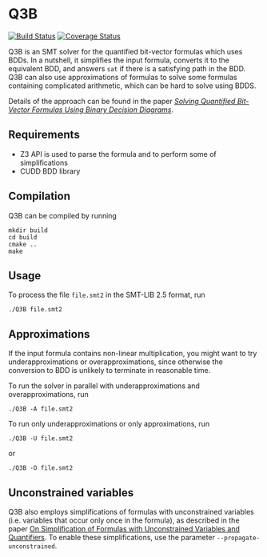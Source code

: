 # Q3B

[![Build Status](https://travis-ci.org/martinjonas/Q3B.svg?branch=dev)](https://travis-ci.org/martinjonas/Q3B)
[![Coverage Status](https://coveralls.io/repos/github/martinjonas/Q3B/badge.svg?branch=dev)](https://coveralls.io/github/martinjonas/Q3B?branch=dev)

Q3B is an SMT solver for the quantified bit-vector formulas which uses
BDDs. In a nutshell, it simplifies the input formula, converts it to
the equivalent BDD, and answers `sat` if there is a satisfying path in
the BDD. Q3B can also use approximations of formulas to solve some
formulas containing complicated arithmetic, which can be hard to solve
using BDDS.

Details of the approach can be found in the paper [*Solving Quantified
Bit-Vector Formulas Using Binary Decision
Diagrams*](https://link.springer.com/chapter/10.1007/978-3-319-40970-2_17).

## Requirements
* Z3 API is used to parse the formula and to perform some of
  simplifications
* CUDD BDD library

## Compilation
Q3B can be compiled by running

```
mkdir build
cd build
cmake ..
make
```

## Usage
To process the file `file.smt2` in the SMT-LIB 2.5 format, run

```
./Q3B file.smt2
```

## Approximations

If the input formula contains non-linear multiplication, you might
want to try underapproximations or overapproximations, since otherwise
the conversion to BDD is unlikely to terminate in reasonable time.

To run the solver in parallel with underapproximations and
overapproximations, run

```
./Q3B -A file.smt2
```

To run only underapproximations or only approximations, run

```
./Q3B -U file.smt2
```
or
```
./Q3B -O file.smt2
```

## Unconstrained variables

Q3B also employs simplifications of formulas with unconstrained
variables (i.e. variables that occur only once in the formula), as
described in the paper [On Simplification of Formulas with
Unconstrained Variables and
Quantifiers](https://link.springer.com/chapter/10.1007/978-3-319-66263-3_23).
To enable these simplifications, use the parameter
`--propagate-unconstrained`.
